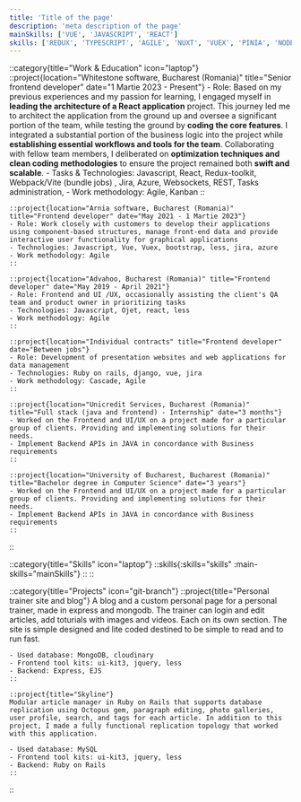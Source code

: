 ```yaml
---
title: 'Title of the page'
description: 'meta description of the page'
mainSkills: ['VUE', 'JAVASCRIPT', 'REACT']
skills: ['REDUX', 'TYPESCRIPT', 'AGILE', 'NUXT', 'VUEX', 'PINIA', 'NODEJS', 'SOCKETS', 'TAILWIND CSS', 'VITE', 'WEBPACK', 'JIRA', 'BOOTSTRAP', 'UIKIT', 'RUBY ON RAILS', 'MONGODB', 'UNIT TESTING', 'INTEGRATION TESTING', 'CYPRESS', 'LINUX', 'GIT', 'PYTHON', 'DJANGO', 'MVC', 'REST', 'OOP', 'OJET']
---
```


::category{title="Work & Education" icon="laptop"}
    ::project{location="Whitestone software, Bucharest (Romania)" title="Senior frontend developer" date="1 Martie 2023 - Present"}
    - Role: Based on my previous experiences and my passion for learning, I engaged myself in **leading the architecture of a React application** project. This journey led me to architect the application from the ground up and oversee a significant portion of the team, while testing the ground by **coding the core features**. I integrated a substantial portion of the business logic into the project while **establishing essential workflows and tools for the team**. Collaborating with fellow team members, I deliberated on **optimization techniques and clean coding methodologies** to ensure the project remained both **swift and scalable**.
    - Tasks & Technologies: Javascript, React, Redux-toolkit, Webpack/Vite (bundle jobs) , Jira, Azure, Websockets, REST, Tasks administration, 
    - Work methodology: Agile, Kanban
    ::

    ::project{location="Arnia software, Bucharest (Romania)" title="Frontend developer" date="May 2021 - 1 Martie 2023"}
    - Role: Work closely with customers to develop their applications using component-based structures, manage front-end data and provide interactive user functionality for graphical applications
    - Technologies: Javascript, Vue, Vuex, bootstrap, less, jira, azure
    - Work methodology: Agile
    ::

    ::project{location="Advahoo, Bucharest (Romania)" title="Frontend developer" date="May 2019 - April 2021"}
    - Role: Frontend and UI /UX, occasionally assisting the client's QA team and product owner in prioritizing tasks
    - Technologies: Javascript, Ojet, react, less
    - Work methodology: Agile
    ::

    ::project{location="Individual contracts" title="Frontend developer" date="Between jobs"}
    - Role: Development of presentation websites and web applications for data management
    - Technologies: Ruby on rails, django, vue, jira
    - Work methodology: Cascade, Agile
    ::

    ::project{location="Unicredit Services, Bucharest (Romania)" title="Full stack (java and frontend) - Internship" date="3 months"}
    - Worked on the Frontend and UI/UX on a project made for a particular group of clients. Providing and implementing solutions for their needs.
    - Implement Backend APIs in JAVA in concordance with Business requirements
    ::

    ::project{location="University of Bucharest, Bucharest (Romania)" title="Bachelor degree in Computer Science" date="3 years"}
    - Worked on the Frontend and UI/UX on a project made for a particular group of clients. Providing and implementing solutions for their needs.
    - Implement Backend APIs in JAVA in concordance with Business requirements
    ::
::

::category{title="Skills" icon="laptop"}
  ::skills{:skills="skills" :main-skills="mainSkills"}
  ::
::

::category{title="Projects" icon="git-branch"}
    ::project{title="Personal trainer site and blog"}
    A blog and a custom personal page for a personal trainer, made in express and mongodb. The trainer can login and edit articles, add toturials with images and videos. Each on its own section. The site is simple designed and lite coded destined to be simple to read and to run fast.

    - Used database: MongoDB, cloudinary
    - Frontend tool kits: ui-kit3, jquery, less
    - Backend: Express, EJS
    ::

    ::project{title="Skyline"}
    Modular article manager in Ruby on Rails that supports database replication using Octopus gem, paragraph editing, photo galleries, user profile, search, and tags for each article. In addition to this project, I made a fully functional replication topology that worked with this application.

    - Used database: MySQL
    - Frontend tool kits: ui-kit3, jquery, less
    - Backend: Ruby on Rails
    ::
::

